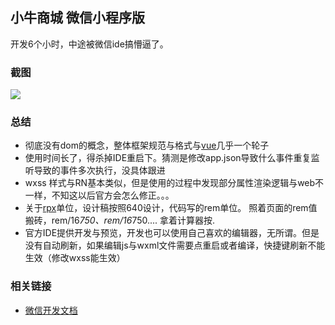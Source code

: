 小牛商城 微信小程序版
-------

开发6个小时，中途被微信ide搞懵逼了。  

### 截图

<img src="https://raw.githubusercontent.com/qdsang/weapp-niu-shop/master/image/screenshot.gif">


### 总结

- 彻底没有dom的概念，整体框架规范与格式与[vue](https://vuejs.org/)几乎一个轮子
- 使用时间长了，得杀掉IDE重启下。猜测是修改app.json导致什么事件重复监听导致的事件多次执行，没具体跟进
- wxss 样式与RN基本类似，但是使用的过程中发现部分属性渲染逻辑与web不一样，不知这以后官方会怎么修正。。。
- 关于[rpx](https://mp.weixin.qq.com/debug/wxadoc/dev/framework/view/wxss.html?t=1475052055756)单位，设计稿按照640设计，代码写的rem单位。 照着页面的rem值搬砖，rem/16*750、rem/16*750.... 拿着计算器按.
- 官方IDE提供开发与预览，开发也可以使用自己喜欢的编辑器，无所谓。但是没有自动刷新，如果编辑js与wxml文件需要点重启或者编译，快捷键刷新不能生效（修改wxss能生效）


### 相关链接

- [微信开发文档](https://mp.weixin.qq.com/debug/wxadoc/dev/?t=1475052057024)
